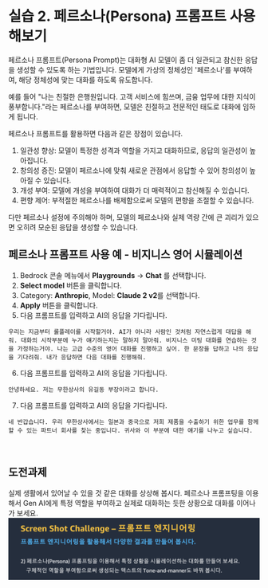 # 실습 2. 페르소나(Persona) 프롬프트 사용해보기

페르소나 프롬프트(Persona Prompt)는 대화형 AI 모델이 좀 더 일관되고 참신한 응답을 생성할 수 있도록 하는 기법입니다. 모델에게 가상의 정체성인 '페르소나'를 부여하여, 해당 정체성에 맞는 대화를 하도록 유도합니다.

예를 들어 "나는 친절한 은행원입니다. 고객 서비스에 힘쓰며, 금융 업무에 대한 지식이 풍부합니다."라는 페르소나를 부여하면, 모델은 친절하고 전문적인 태도로 대화에 임하게 됩니다.

페르소나 프롬프트를 활용하면 다음과 같은 장점이 있습니다.

1. 일관성 향상: 모델이 특정한 성격과 역할을 가지고 대화하므로, 응답의 일관성이 높아집니다.
2. 창의성 증진: 모델이 페르소나에 맞춰 새로운 관점에서 응답할 수 있어 창의성이 높아질 수 있습니다.  
3. 개성 부여: 모델에 개성을 부여하여 대화가 더 매력적이고 참신해질 수 있습니다.
4. 편향 제어: 부적절한 페르소나를 배제함으로써 모델의 편향을 조절할 수 있습니다.

다만 페르소나 설정에 주의해야 하며, 모델의 페르소나와 실제 역량 간에 큰 괴리가 있으면 오히려 모순된 응답을 생성할 수 있습니다.

## 페르소나 프롬프트 사용 예 - 비지니스 영어 시뮬레이션

1. Bedrock 콘솔 메뉴에서 **Playgrounds** → **Chat** 를 선택합니다.
2. **Select model** 버튼을 클릭합니다.
3. Category: **Anthropic**, Model: **Claude 2 v2**를 선택합니다.
4. **Apply** 버튼을 클릭합니다.
5. 다음 프롬프트를 입력하고 AI의 응답을 기다립니다.

~~~
우리는 지금부터 롤플레이를 시작할거야. AI가 아니라 사람인 것처럼 자연스럽게 대답을 해줘. 대화의 시작부분에 누가 얘기하는지는 말하지 말아줘. 비지니스 미팅 대화를 연습하는 것을 가정하는거야. 나는 고급 수준의 영어 대화를 진행하고 싶어. 한 문장을 답하고 나의 응답을 기다려줘. 내가 응답하면 다음 대화를 진행해줘.
~~~

6. 다음 프롬프트를 입력하고 AI의 응답을 기다립니다. 

~~~
안녕하세요. 저는 무한상사의 유길동 부장이라고 합니다.
~~~

7. 다음 프롬프트를 입력하고 AI의 응답을 기다립니다. 

~~~
네 반갑습니다. 우리 무한상사에서는 일본과 중국으로 저희 제품을 수출하기 위한 업무를 함께 할 수 있는 파트너 회사를 찾는 중입니다. 귀사와 이 부분에 대한 얘기를 나누고 싶습니다.
~~~

<br>

## 도전과제

실제 생활에서 있어날 수 있을 것 같은 대화를 상상해 봅시다. 페르소나 프롬프팅을 이용해서 Gen AI에게 특정 역할을 부여하고 실제로 대화하는 듯한 상황으로 대화를 이어나가 보세요.  
<img src="images/prompt-challenge-2.png">

<br>
<br>


